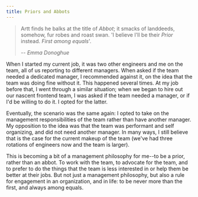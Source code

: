 ```yaml
---
title: Priors and Abbots
---
```


> Artt finds he balks at the title of *Abbot*; it smacks of landdeeds, somehow, fur robes and roast swan. 'I believe I'll be their *Prior* instead. *First among equals*'.
>
> -- <cite>Emma Donoghue</cite>

When I started my current job, it was two other engineers and me on the team, all of us reporting to different managers. When asked if the team needed a dedicated manager, I recommended against it, on the idea that the team was doing fine without it. This happened several times. At my job before that, I went through a similar situation; when we began to hire out our nascent frontend team, I was asked if the team needed a manager, or if I'd be willing to do it. I opted for the latter.

Eventually, the scenario was the same again: I opted to take on the management responsibilities of the team rather than have another manager. My opposition to the idea was that the team was performant and self organizing, and did not need another manager. In many ways, I still believe that is the case for the current makeup of the team (we've had three rotations of engineers now and the team is larger).

This is becoming a bit of a management philosophy for me--to be a prior, rather than an abbot. To work with the team, to advocate for the team, and to prefer to do the things that the team is less interested in or help them be better at their jobs. But not just a management philosophy, but also a rule for engagement in an organization, and in life: to be never more than the first, and always among equals.
